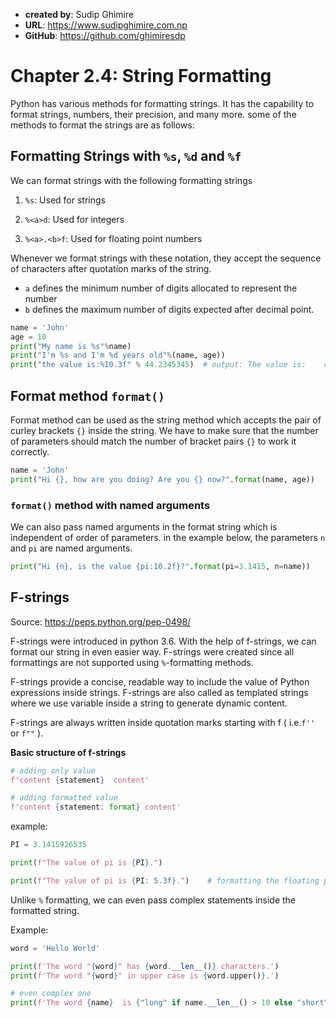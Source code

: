 - **created by**: Sudip Ghimire
- **URL**: https://www.sudipghimire.com.np
- **GitHub**: https://github.com/ghimiresdp

# Chapter 2.4: String Formatting

Python has various methods for formatting strings. It has the capability to format strings, numbers, their precision, and many more. some of the methods to format the strings are as follows:

## Formatting Strings with `%s`, `%d` and `%f`

We can format strings with the following formatting strings

1. `%s`: Used for strings

2. `%<a>d`: Used for integers

3. `%<a>.<b>f`: Used for floating point numbers

Whenever we format strings with these notation, they accept the sequence of characters  after quotation marks of the string.
- `a` defines the minimum number of digits allocated to represent the number
- `b` defines the maximum number of digits expected after decimal point.

```python
name = 'John'
age = 10
print("My name is %s"%name)
print("I'm %s and I'm %d years old"%(name, age))
print("the value is:%10.3f" % 44.2345345)  # output: The value is:    44.235
```

## Format method `format()`
Format method can be used as the string method which accepts the pair of curley brackets `{}` inside the string. We have to make sure that the number of parameters should match the number of bracket pairs `{}` to work it correctly.
```python
name = 'John'
print("Hi {}, how are you doing? Are you {} now?".format(name, age))
```
### `format()` method with named arguments
We can also pass named arguments in the format string which is independent of order of parameters. in the example below, the parameters `n` and `pi` are named arguments.
```python
print("Hi {n}, is the value {pi:10.2f}?".format(pi=3.1415, n=name))
```
## F-strings
Source: https://peps.python.org/pep-0498/

F-strings were introduced in python 3.6. With the help of f-strings, we can format our string in even easier way. F-strings were created since all formattings are not supported using `%`-formatting methods.

F-strings provide a concise, readable way to include the value of Python expressions inside strings. F-strings are also called as templated strings where we use variable inside a string to generate dynamic content.

F-strings are always written inside quotation marks starting with f ( i.e.`f''` or `f""` ).

**Basic structure of f-strings**
```python
# adding only value
f'content {statement}  content'

# adding formatted value
f'content {statement: format} content'
```


example:

```python
PI = 3.1415926535

print(f"The value of pi is {PI}.")

print(f"The value of pi is {PI: 5.3f}.")    # formatting the floating point characters

```

Unlike `%` formatting, we can even pass complex statements inside the formatted string.

Example:

```python
word = 'Hello World'

print(f'The word "{word}" has {word.__len__()} characters.')
print(f'The word "{word}" in upper case is {word.upper()}.')

# even complex one
print(f'The word {name}  is {"long" if name.__len__() > 10 else "short"}')
```
